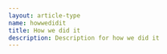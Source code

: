 ```yaml
---
layout: article-type
name: howwedidit
title: How we did it
description: Description for how we did it
---
```

